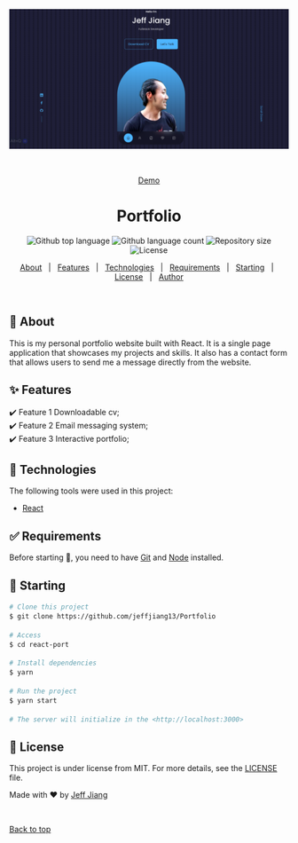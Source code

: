 <div align="center" id="top">
  <img src="src/assets/readme.png" alt="React Portfolio 2022" />

  &#xa0;

  <a href="https://jeff-jiang.com/">Demo</a>
</div>

<h1 align="center">Portfolio</h1>

<p align="center">
  <img alt="Github top language" src="https://img.shields.io/github/languages/top/jeffjiang13/Portfolio?color=56BEB8">

  <img alt="Github language count" src="https://img.shields.io/github/languages/count/jeffjiang13/Portfolio?color=56BEB8">

  <img alt="Repository size" src="https://img.shields.io/github/repo-size/jeffjiang13/Portfolio?color=56BEB8">

  <img alt="License" src="https://img.shields.io/github/license/jeffjiang13/Portfolio?color=56BEB8">

  <!-- <img alt="Github issues" src="https://img.shields.io/github/issues/jeffjiang13/Portfolio?color=56BEB8" /> -->

  <!-- <img alt="Github forks" src="https://img.shields.io/github/forks/jeffjiang13/Portfolio?color=56BEB8" /> -->

  <!-- <img alt="Github stars" src="https://img.shields.io/github/stars/jeffjiang13/Portfolio?color=56BEB8" /> -->
</p>

<!-- Status -->

<!-- <h4 align="center">
	🚧  React Portfolio 2022 🚀 Under construction...  🚧
</h4>

<hr> -->

<p align="center">
  <a href="#dart-about">About</a> &#xa0; | &#xa0;
  <a href="#sparkles-features">Features</a> &#xa0; | &#xa0;
  <a href="#rocket-technologies">Technologies</a> &#xa0; | &#xa0;
  <a href="#white_check_mark-requirements">Requirements</a> &#xa0; | &#xa0;
  <a href="#checkered_flag-starting">Starting</a> &#xa0; | &#xa0;
  <a href="#memo-license">License</a> &#xa0; | &#xa0;
  <a href="https://github.com/{{YOUR_GITHUB_USERNAME}}" target="_blank">Author</a>
</p>

<br>

## :dart: About ##

This is my personal portfolio website built with React. It is a single page application that showcases my projects and skills. It also has a contact form that allows users to send me a message directly from the website.

## :sparkles: Features ##

:heavy_check_mark: Feature 1 Downloadable cv;\
:heavy_check_mark: Feature 2 Email messaging system;\
:heavy_check_mark: Feature 3 Interactive portfolio;

## :rocket: Technologies ##

The following tools were used in this project:


- [React](https://pt-br.reactjs.org/)


## :white_check_mark: Requirements ##

Before starting :checkered_flag:, you need to have [Git](https://git-scm.com) and [Node](https://nodejs.org/en/) installed.

## :checkered_flag: Starting ##

```bash
# Clone this project
$ git clone https://github.com/jeffjiang13/Portfolio

# Access
$ cd react-port

# Install dependencies
$ yarn

# Run the project
$ yarn start

# The server will initialize in the <http://localhost:3000>
```

## :memo: License ##

This project is under license from MIT. For more details, see the [LICENSE](LICENSE.md) file.


Made with :heart: by <a href="https://github.com/jeffjiang13" target="_blank">Jeff Jiang</a>

&#xa0;

<a href="#top">Back to top</a>
